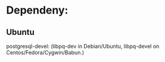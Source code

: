 


# Dependeny:
## Ubuntu
postgresql-devel: (libpq-dev in Debian/Ubuntu, libpq-devel on Centos/Fedora/Cygwin/Babun.)